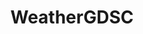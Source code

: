 ---
title: WeatherGDSC
description: My first WebApp developed as recruitment task for GDSC-SNIoE
start_date: December 27 2023
end_date: December 28 2023
is_important: false
is_visible: true
is_pinned: false
tags:
- react
- tailwindcss
- OpenWeatherMap API
repository_url: https://github.com/lalitm1004/WeatherGDSC
---